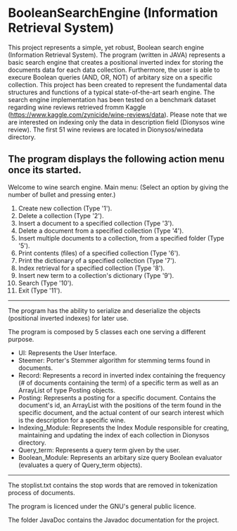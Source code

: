 # BooleanSearchEngine (Information Retrieval System)
This project represents a simple, yet robust, Boolean search engine (Information Retrieval System). The program (written in JAVA) represents a basic search engine that creates a positional inverted index for storing the documents data for each data collection. Furthermore, the user is able to execure Boolean queries (AND, OR, NOT) of arbitary size on a specific collection. This project has been created to represent the fundamental data structures and functions of a typical state-of-the-art searh engine. The search engine implementation has been tested on a benchmark dataset regarding wine reviews retrieved fromm Kaggle (https://www.kaggle.com/zynicide/wine-reviews/data). Please note that we are interested on indexing only the data in description field (Dionysos wine review). The first 51 wine reviews are located in Dionysos/winedata directory.

The program displays the following action menu once its started.
---------------------------------------------------------------------------------

Welcome to wine search engine.
Main menu: (Select an option by giving the number of bullet and pressing enter.)
1. Create new collection (Type '1').
2. Delete a collection (Type '2').
3. Insert a document to a specified collection (Type '3').
4. Delete a document from a specified collection (Type '4').
5. Insert multiple documents to a collection, from a specified folder (Type '5').
6. Print contents (files) of a specified collection (Type '6').
7. Print the dictionary of a specified collection (Type '7').
8. Index retrieval for a specified collection (Type '8').
9. Insert new term to a collection's dictionary (Type '9').
10. Search (Type '10').
11. Exit (Type '11').
---------------------------------------------------------------------------------
The program has the ability to serialize and deserialize the objects (positional inverted indexes) for later use.

The program is composed by 5 classes each one serving a different purpose.
- UI: Represents the User Interface.
- Steemer: Porter's Stemmer algorithm for stemming terms found in documents.
- Record: Represents a record in inverted index containing the frequency (# of documents containing the term) of a specific term as well as an ArrayList of type Posting objects.
- Posting: Represents a posting for a specific document. Contains the document's id, an ArrayList with the positions of the term found in the specific document, and the actual content of our search interest which is the description for a specific wine. 
- Indexing_Module: Represents the Index Module responsible for creating, maintaining and updating the index of each collection in Dionysos directory.
- Query_term: Represents a query term given by the user.
- Boolean_Module: Represents an arbitary size query Boolean evaluator (evaluates a query of Query_term objects).
---------------------------------------------------------------------------------
The stoplist.txt contains the stop words that are removed in tokenization process of documents.

The program is licenced under the GNU's general public licence.

The folder JavaDoc contains the Javadoc documentation for the project.
